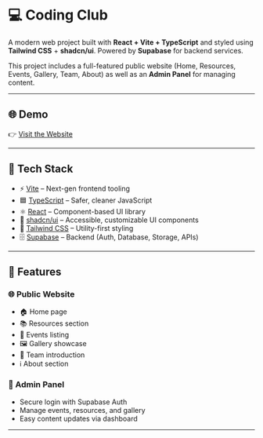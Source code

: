 # 💻 Coding Club

A modern web project built with **React + Vite + TypeScript** and styled using **Tailwind CSS** + **shadcn/ui**. Powered by **Supabase** for backend services.

This project includes a full-featured public website (Home, Resources, Events, Gallery, Team, About) as well as an **Admin Panel** for managing content.

---

## 🌐 Demo

👉 [Visit the Website](https://your-demo-link.com)

---

## 🚀 Tech Stack

* ⚡ [Vite](https://vitejs.dev/) – Next-gen frontend tooling
* 🟦 [TypeScript](https://www.typescriptlang.org/) – Safer, cleaner JavaScript
* ⚛️ [React](https://reactjs.org/) – Component-based UI library
* 🎨 [shadcn/ui](https://ui.shadcn.com/) – Accessible, customizable UI components
* 💨 [Tailwind CSS](https://tailwindcss.com/) – Utility-first styling
* 🗄️ [Supabase](https://supabase.com/) – Backend (Auth, Database, Storage, APIs)

---

## 📂 Features

### 🌐 Public Website

* 🏠 Home page
* 📚 Resources section
* 📅 Events listing
* 🖼️ Gallery showcase
* 👥 Team introduction
* ℹ️ About section

### 🔑 Admin Panel

* Secure login with Supabase Auth
* Manage events, resources, and gallery
* Easy content updates via dashboard

---
